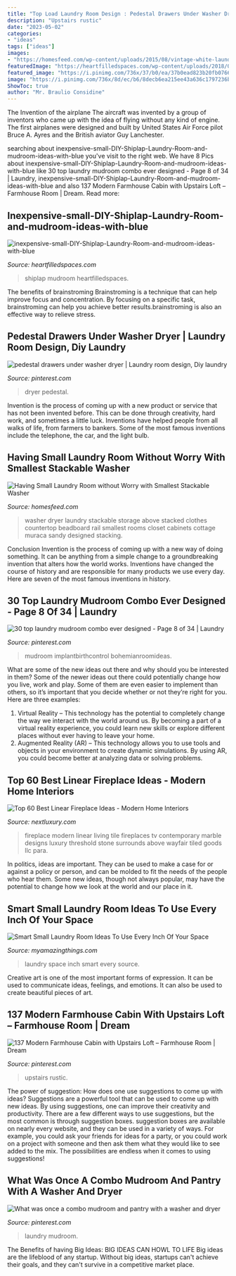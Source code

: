 ```yaml
---
title: "Top Load Laundry Room Design : Pedestal Drawers Under Washer Dryer"
description: "Upstairs rustic"
date: "2023-05-02"
categories:
- "ideas"
tags: ["ideas"]
images:
- "https://homesfeed.com/wp-content/uploads/2015/08/vintage-white-laundry-room-idea-with-open-closet-and-hangers-and-storage-and-white-smallest-stackable-washer-dryer.jpg"
featuredImage: "https://heartfilledspaces.com/wp-content/uploads/2018/09/inexpensive-small-DIY-Shiplap-Laundry-Room-and-mudroom-ideas-with-blue-and-white-design-on-a-budget-includes-cabinets-and-sink-2.jpg"
featured_image: "https://i.pinimg.com/736x/37/b0/ea/37b0ead823b20fb0766756b95a743b41.jpg"
image: "https://i.pinimg.com/736x/8d/ec/b6/8decb6ea215ee43a636c1797236b79d3.jpg"
ShowToc: true
author: "Mr. Braulio Considine"
---
```



The Invention of the airplane
The aircraft was invented by a group of inventors who came up with the idea of flying without any kind of engine. The first airplanes were designed and built by United States Air Force pilot Bruce A. Ayres and the British aviator Guy Lanchester.

	

		
searching about inexpensive-small-DIY-Shiplap-Laundry-Room-and-mudroom-ideas-with-blue you've visit to the right web. We have 8 Pics about inexpensive-small-DIY-Shiplap-Laundry-Room-and-mudroom-ideas-with-blue like 30 top laundry mudroom combo ever designed - Page 8 of 34 | Laundry, inexpensive-small-DIY-Shiplap-Laundry-Room-and-mudroom-ideas-with-blue and also 137 Modern Farmhouse Cabin with Upstairs Loft – Farmhouse Room | Dream. Read more:
		
    
## Inexpensive-small-DIY-Shiplap-Laundry-Room-and-mudroom-ideas-with-blue

<img loading=lazy src="https://heartfilledspaces.com/wp-content/uploads/2018/09/inexpensive-small-DIY-Shiplap-Laundry-Room-and-mudroom-ideas-with-blue-and-white-design-on-a-budget-includes-cabinets-and-sink-2.jpg" onerror="this.onerror=null;this.src='https://tse1.mm.bing.net/th?id=OIP.PKrxd898BXXNGC298ff6bwHaNM&amp;pid=15.1';" alt="inexpensive-small-DIY-Shiplap-Laundry-Room-and-mudroom-ideas-with-blue">

_Source: heartfilledspaces.com_

>shiplap mudroom heartfilledspaces. 

	

The benefits of brainstroming
Brainstroming is a technique that can help improve focus and concentration. By focusing on a specific task, brainstroming can help you achieve better results.brainstroming is also an effective way to relieve stress.

    
## Pedestal Drawers Under Washer Dryer | Laundry Room Design, Diy Laundry

<img loading=lazy src="https://i.pinimg.com/736x/8d/ec/b6/8decb6ea215ee43a636c1797236b79d3.jpg" onerror="this.onerror=null;this.src='https://tse3.mm.bing.net/th?id=OIP.fM-5a6VcCmmDdksE8TIMoQHaKO&amp;pid=15.1';" alt="pedestal drawers under washer dryer | Laundry room design, Diy laundry">

_Source: pinterest.com_

>dryer pedestal. 

	

Invention is the process of coming up with a new product or service that has not been invented before. This can be done through creativity, hard work, and sometimes a little luck. Inventions have helped people from all walks of life, from farmers to bankers. Some of the most famous inventions include the telephone, the car, and the light bulb.

    
## Having Small Laundry Room Without Worry With Smallest Stackable Washer

<img loading=lazy src="https://homesfeed.com/wp-content/uploads/2015/08/vintage-white-laundry-room-idea-with-open-closet-and-hangers-and-storage-and-white-smallest-stackable-washer-dryer.jpg" onerror="this.onerror=null;this.src='https://tse3.mm.bing.net/th?id=OIP.HOGoMCd1Qk84RbOS-TtVuQHaLH&amp;pid=15.1';" alt="Having Small Laundry Room without Worry with Smallest Stackable Washer">

_Source: homesfeed.com_

>washer dryer laundry stackable storage above stacked clothes countertop beadboard rail smallest rooms closet cabinets cottage muraca sandy designed stacking. 

	

Conclusion
Invention is the process of coming up with a new way of doing something. It can be anything from a simple change to a groundbreaking invention that alters how the world works. Inventions have changed the course of history and are responsible for many products we use every day. Here are seven of the most famous inventions in history.

    
## 30 Top Laundry Mudroom Combo Ever Designed - Page 8 Of 34 | Laundry

<img loading=lazy src="https://i.pinimg.com/736x/99/6c/cf/996ccf35d85037f981bd49de7847ddea.jpg" onerror="this.onerror=null;this.src='https://tse1.mm.bing.net/th?id=OIP.m7tBFt7unDbGdwepUB0RkwHaJ3&amp;pid=15.1';" alt="30 top laundry mudroom combo ever designed - Page 8 of 34 | Laundry">

_Source: pinterest.com_

>mudroom implantbirthcontrol bohemianroomideas. 

	

What are some of the new ideas out there and why should you be interested in them?
Some of the newer ideas out there could potentially change how you live, work and play. Some of them are even easier to implement than others, so it’s important that you decide whether or not they’re right for you. Here are three examples: 
1) Virtual Reality – This technology has the potential to completely change the way we interact with the world around us. By becoming a part of a virtual reality experience, you could learn new skills or explore different places without ever having to leave your home. 
2) Augmented Reality (AR) – This technology allows you to use tools and objects in your environment to create dynamic simulations. By using AR, you could become better at analyzing data or solving problems.

    
## Top 60 Best Linear Fireplace Ideas - Modern Home Interiors

<img loading=lazy src="http://nextluxury.com/wp-content/uploads/marble-tile-living-room-linear-fireplace-design-ideas.jpg" onerror="this.onerror=null;this.src='https://tse4.mm.bing.net/th?id=OIP.v4fR1i6l5uVoHNNZYC7kpAAAAA&amp;pid=15.1';" alt="Top 60 Best Linear Fireplace Ideas - Modern Home Interiors">

_Source: nextluxury.com_

>fireplace modern linear living tile fireplaces tv contemporary marble designs luxury threshold stone surrounds above wayfair tiled goods llc para. 

	

In politics, ideas are important. They can be used to make a case for or against a policy or person, and can be molded to fit the needs of the people who hear them. Some new ideas, though not always popular, may have the potential to change how we look at the world and our place in it.

    
## Smart Small Laundry Room Ideas To Use Every Inch Of Your Space

<img loading=lazy src="https://myamazingthings.com/wp-content/uploads/2017/09/small-laundry-room-3.jpeg" onerror="this.onerror=null;this.src='https://tse3.mm.bing.net/th?id=OIP.oNR_IH_BnzpFonwzxpJGDAHaJ4&amp;pid=15.1';" alt="Smart Small Laundry Room Ideas To Use Every Inch Of Your Space">

_Source: myamazingthings.com_

>laundry space inch smart every source. 

	

Creative art is one of the most important forms of expression. It can be used to communicate ideas, feelings, and emotions. It can also be used to create beautiful pieces of art.

    
## 137 Modern Farmhouse Cabin With Upstairs Loft – Farmhouse Room | Dream

<img loading=lazy src="https://i.pinimg.com/736x/f4/53/bb/f453bb55390e0f07669b780c4ac7ad20.jpg" onerror="this.onerror=null;this.src='https://tse1.mm.bing.net/th?id=OIP.F6TsPehzJghkeqW4Brk2AgHaLH&amp;pid=15.1';" alt="137 Modern Farmhouse Cabin with Upstairs Loft – Farmhouse Room | Dream">

_Source: pinterest.com_

>upstairs rustic. 

	

The power of suggestion: How does one use suggestions to come up with ideas?
Suggestions are a powerful tool that can be used to come up with new ideas. By using suggestions, one can improve their creativity and productivity. There are a few different ways to use suggestions, but the most common is through suggestion boxes. suggestion boxes are available on nearly every website, and they can be used in a variety of ways. For example, you could ask your friends for ideas for a party, or you could work on a project with someone and then ask them what they would like to see added to the mix. The possibilities are endless when it comes to using suggestions!

    
## What Was Once A Combo Mudroom And Pantry With A Washer And Dryer

<img loading=lazy src="https://i.pinimg.com/736x/37/b0/ea/37b0ead823b20fb0766756b95a743b41.jpg" onerror="this.onerror=null;this.src='https://tse2.mm.bing.net/th?id=OIP.29RfoOC5fM51DOASBdaTNwHaLI&amp;pid=15.1';" alt="What was once a combo mudroom and pantry with a washer and dryer">

_Source: pinterest.com_

>laundry mudroom. 

	

The Benefits of having Big Ideas:
BIG IDEAS CAN HOWL TO LIFE
Big ideas are the lifeblood of any startup. Without big ideas, startups can't achieve their goals, and they can't survive in a competitive market place.

